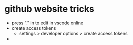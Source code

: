 # github website tricks

- press "." in to edit in vscode online
- create access tokens
    - settings > developer options > create access tokens
- 